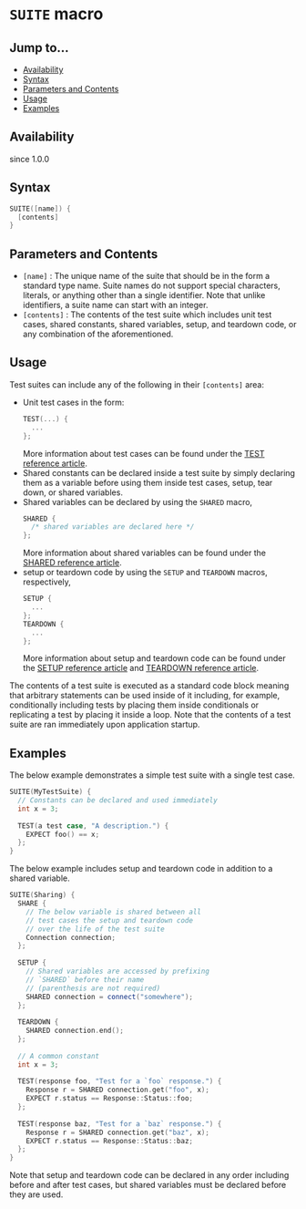 # `SUITE` macro

## Jump to...
- [Availability](#Availability)
- [Syntax](#Syntax)
- [Parameters and Contents](#Parameters-and-Contents)
- [Usage](#Usage)
- [Examples](#Examples)

## Availability
since 1.0.0

## Syntax
``` C++
SUITE([name]) {
  [contents]
}
```

## Parameters and Contents
- `[name]` : The unique name of the suite that should be in the form a standard
  type name. Suite names do not support special characters, literals, or
  anything other than a single identifier. Note that unlike identifiers, a suite
  name can start with an integer.
- `[contents]` : The contents of the test suite which includes unit test cases,
  shared constants, shared variables, setup, and teardown code, or any
  combination of the aforementioned.

## Usage

Test suites can include any of the following in their `[contents]` area:
- Unit test cases in the form:
  ``` C++
  TEST(...) {
    ...
  };
  ```
  More information about test cases can be found under the
  [TEST reference article](TEST.md).
- Shared constants can be declared inside a test suite by simply declaring them
  as a variable before using them inside test cases, setup, tear down, or shared
  variables.
- Shared variables can be declared by using the `SHARED` macro,
  ``` C++
  SHARED {
    /* shared variables are declared here */
  };
  ```
  More information about shared variables can be found under the
  [SHARED reference article](SHARED.md).
- setup or teardown code by using the `SETUP` and `TEARDOWN` macros,
  respectively,
  ``` C++
  SETUP {
    ...
  };
  TEARDOWN {
    ...
  };
  ```
  More information about setup and teardown code can be found under the
  [SETUP reference article](SETUP.md) and
  [TEARDOWN reference article](TEARDOWN.md).

The contents of a test suite is executed as a standard code block meaning that
arbitrary statements can be used inside of it including, for example,
conditionally including tests by placing them inside conditionals or replicating
a test by placing it inside a loop.
Note that the contents of a test suite are ran immediately upon application
startup.

## Examples

The below example demonstrates a simple test suite with a single test case.
``` C++
SUITE(MyTestSuite) {
  // Constants can be declared and used immediately
  int x = 3;
  
  TEST(a test case, "A description.") {
    EXPECT foo() == x;
  };
}
```

The below example includes setup and teardown code in addition to a shared
variable.
``` C++
SUITE(Sharing) {
  SHARE {
    // The below variable is shared between all
    // test cases the setup and teardown code
    // over the life of the test suite
    Connection connection;
  };
  
  SETUP {
    // Shared variables are accessed by prefixing
    // `SHARED` before their name
    // (parenthesis are not required)
    SHARED connection = connect("somewhere");
  };
  
  TEARDOWN {
    SHARED connection.end();
  };
  
  // A common constant
  int x = 3;
  
  TEST(response foo, "Test for a `foo` response.") {
    Response r = SHARED connection.get("foo", x);
    EXPECT r.status == Response::Status::foo;
  };
  
  TEST(response baz, "Test for a `baz` response.") {
    Response r = SHARED connection.get("baz", x);
    EXPECT r.status == Response::Status::baz;
  };
}
```
Note that setup and teardown code can be declared in any order including before
and after test cases, but shared variables must be declared before they are
used.

